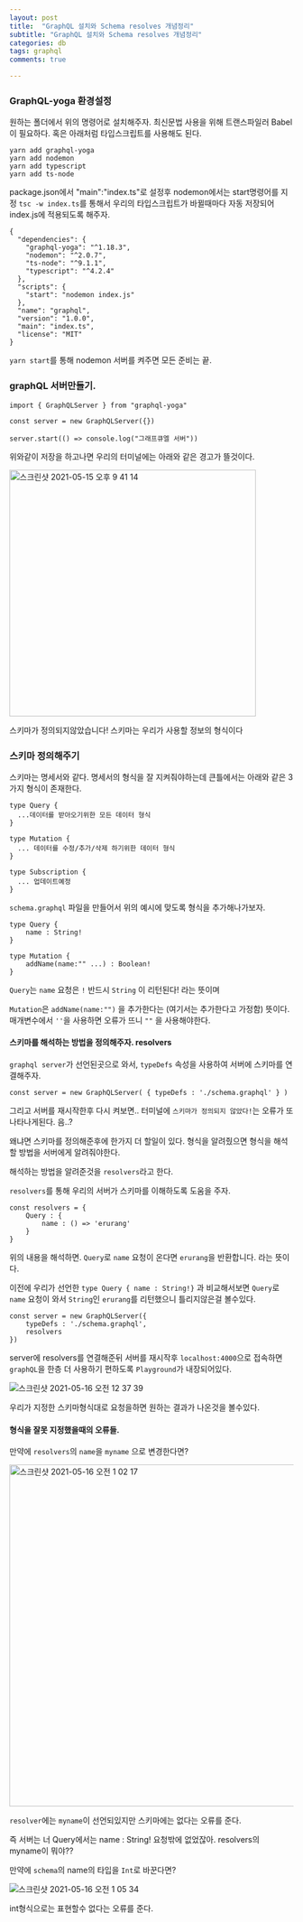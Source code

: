 ```yaml
---
layout: post
title:  "GraphQL 설치와 Schema resolves 개념정리"
subtitle: "GraphQL 설치와 Schema resolves 개념정리"
categories: db
tags: graphql
comments: true

---
```


### GraphQL-yoga 환경설정

원하는 폴더에서 위의 명령어로 설치해주자. 최신문법 사용을 위해 트랜스파일러 Babel이 필요하다. 혹은 아래처럼 타입스크립트를 사용해도 된다.

```
yarn add graphql-yoga
yarn add nodemon
yarn add typescript
yarn add ts-node
```

package.json에서 "main":"index.ts"로 설정후 nodemon에서는 start명령어를 지정 `tsc -w index.ts`를 통해서 우리의 타입스크립트가 바뀔때마다 자동 저장되어 index.js에 적용되도록 해주자.

```
{
  "dependencies": {
    "graphql-yoga": "^1.18.3",
    "nodemon": "^2.0.7",
    "ts-node": "^9.1.1",
    "typescript": "^4.2.4"
  },
  "scripts": {
    "start": "nodemon index.js"
  },
  "name": "graphql",
  "version": "1.0.0",
  "main": "index.ts",
  "license": "MIT"
}
```

`yarn start`를 통해 nodemon 서버를 켜주면 모든 준비는 끝.

### graphQL 서버만들기.

```
import { GraphQLServer } from "graphql-yoga"

const server = new GraphQLServer({})

server.start(() => console.log("그래프큐엘 서버"))
```

위와같이 저장을 하고나면 우리의 터미널에는 아래와 같은 경고가 뜰것이다.

<img width="437" alt="스크린샷 2021-05-15 오후 9 41 14" src="https://user-images.githubusercontent.com/56789064/118361402-46bee600-b5c6-11eb-97fb-9a8466c87ea5.png">

스키마가 정의되지않았습니다! 스키마는 우리가 사용할 정보의 형식이다

### 스키마 정의해주기

스키마는 명세서와 같다. 명세서의 형식을 잘 지켜줘야하는데 큰틀에서는 아래와 같은 3가지 형식이 존재한다.

```
type Query {
  ...데이터를 받아오기위한 모든 데이터 형식
}

type Mutation {
  ... 데이터를 수정/추가/삭제 하기위한 데이터 형식
}

type Subscription {
  ... 업데이트예정
}
```

`schema.graphql` 파일을 만들어서 위의 예시에 맞도록 형식을 추가해나가보자. 

```
type Query {
    name : String!
}

type Mutation {
    addName(name:"" ...) : Boolean!
}
```

`Query`는 `name` 요청은 `!` 반드시 `String` 이 리턴된다! 라는 뜻이며

`Mutation`은 `addName(name:"")` 을 추가한다는 (여기서는 추가한다고 가정함) 뜻이다. 매개변수에서 `''`을 사용하면 오류가 뜨니 `""` 을 사용해야한다.


#### 스키마를 해석하는 방법을 정의해주자. resolvers

`graphql server`가 선언된곳으로 와서, `typeDefs` 속성을 사용하여 서버에 스키마를 연결해주자.

`const server = new GraphQLServer( { typeDefs : './schema.graphql' } )` 

그리고 서버를 재시작한후 다시 켜보면.. 터미널에 `스키마가 정의되지 않았다!`는 오류가 또 나타나게된다. 음..?

왜냐면 스키마를 정의해준후에 한가지 더 할일이 있다. 형식을 알려줬으면 형식을 해석할 방법을 서버에게 알려줘야한다.

해석하는 방법을 알려준것을 `resolvers`라고 한다.

`resolvers`를 통해 우리의 서버가 스키마를 이해하도록 도움을 주자. 

```
const resolvers = {
    Query : {
        name : () => 'erurang'
    }
}
```

위의 내용을 해석하면. `Query`로 `name` 요청이 온다면 `erurang`을 반환합니다. 라는 뜻이다.

이전에 우리가 선언한 `type Query { name : String!}` 과 비교해서보면 `Query`로 `name` 요청이 와서 `String`인 `erurang`를 리턴했으니 틀리지않은걸 볼수있다.

```
const server = new GraphQLServer({
    typeDefs : './schema.graphql',
    resolvers
})
```

server에 resolvers를 연결해준뒤 서버를 재시작후 `localhost:4000`으로 접속하면 `graphQL`을 한층 더 사용하기 편하도록 `Playground`가 내장되어있다.

![스크린샷 2021-05-16 오전 12 37 39](https://user-images.githubusercontent.com/56789064/118369602-ed16e580-b5de-11eb-87d4-a69c3d321ecb.png)

우리가 지정한 스키마형식대로 요청을하면 원하는 결과가 나온것을 볼수있다. 

#### 형식을 잘못 지정했을때의 오류들.

만약에 `resolvers`의 `name`을 `myname` 으로 변경한다면?

<img width="606" alt="스크린샷 2021-05-16 오전 1 02 17" src="https://user-images.githubusercontent.com/56789064/118370366-5e0bcc80-b5e2-11eb-9fd3-eab2a19f3511.png">

`resolver`에는 `myname`이 선언되있지만 스키마에는 없다는 오류를 준다. 

즉 서버는 너 Query에서는 name : String! 요청밖에 없었잖아. resolvers의 myname이 뭐야?? 

만약에 `schema`의 name의 타입을 `Int`로 바꾼다면?

![스크린샷 2021-05-16 오전 1 05 34](https://user-images.githubusercontent.com/56789064/118370476-d2df0680-b5e2-11eb-8ce9-2f55a7234209.png)

int형식으로는 표현할수 없다는 오류를 준다.